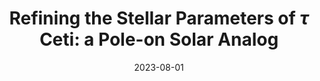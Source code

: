 ---
title: 'Refining the Stellar Parameters of ${\ensuremath{\tau}}$ Ceti: a Pole-on Solar Analog'
collection: publications
category: manuscripts
permalink: /publication/tau-ceti
# excerpt: 'This paper is about the number 1. The number 2 is left for future work.'
date: 2023-08-01
venue: 'Astronomical Journal'
paperurl: 'https://iopscience.iop.org/article/10.3847/1538-3881/ace906/pdf'
bibtexurl: 'http://academicpages.github.io/files/bibtex1.bib'
citation: 'Korolik, M., Roettenbacher, R. M., Fischer, D. A., et al. 2023, AJ, 166, 123'
---